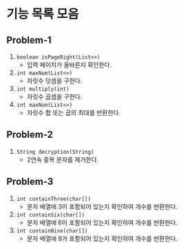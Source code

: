 # 기능 목록 모음

## Problem-1

1. `boolean isPageRight(List<>)` 
    - 입력 페이지가 올바른지 확인한다.
2. `int maxNum(List<>)`
    - 자릿수 덧셈을 구한다.
3. `int multiply(int)`
    - 자릿수 곱셈을 구한다.
4. `int maxNum(List<>)`
    - 자릿수 합 또는 곱의 최대를 반환한다.


## Problem-2

1. `String decryption(String)`
   - 2연속 중복 문자를 제거한다.


## Problem-3

1. `int containThree(char[])`
   - 문자 배열에 3이 포함되어 있는지 확인하여 개수를 반환한다.
2. `int containSix(char[])`
   - 문자 배열에 6이 포함되어 있는지 확인하여 개수를 반환한다.
3. `int containNine(char[])`
   - 문자 배열에 9가 포함되어 있는지 확인하여 개수를 반환한다.